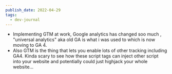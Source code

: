 ```yaml
---
publish_date: 2022-04-29
tags:
  - dev-journal
---
```

- Implementing GTM at work, Google analytics has changed soo much , "universal analytics" aka old GA is what i was used to which is now moving to GA 4. 
- Also GTM is the thing that lets you enable lots of other tracking including GA4. Kinda scary to see how these script tags can inject other script into your website and potentially could just highjack your whole website...
